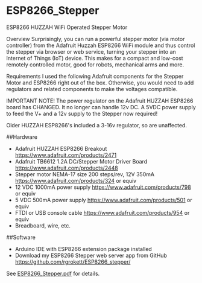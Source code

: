 # ESP8266_Stepper
ESP8266 HUZZAH WiFi Operated Stepper Motor


Overview
Surprisingly, you can run a powerful stepper motor (via motor controller) from 
the Adafruit Huzzah ESP8266 WiFi module and thus control the stepper via 
browser or web service, turning your stepper into an Internet of Things (IoT) 
device. This makes for a compact and low-cost remotely controlled motor, good 
for robots, mechanical arms and more.

Requirements
I used the following Adafruit components for the Stepper Motor and ESP8266 
right out of the box. Otherwise, you would need to add regulators and 
related components to make the voltages compatible.


IMPORTANT NOTE! The power regulator on the Adafruit HUZZAH ESP8266 board 
has CHANGED. It no longer can handle 12v DC. A 5VDC power supply to feed 
the V+ and a 12v supply to the Stepper now required!


Older HUZZAH ESP8266's included a 3-16v regulator, so are unaffected.


##Hardware
 *  Adafruit HUZZAH ESP8266 Breakout  https://www.adafruit.com/products/2471
 *  Adafruit TB6612 1.2A DC/Stepper Motor Driver Board https://www.adafruit.com/products/2448
 *  Stepper motor NEMA-17 size 200 steps/rev, 12V 350mA https://www.adafruit.com/products/324 or equiv
 *	12 VDC 1000mA power supply  https://www.adafruit.com/products/798 or equiv
 *	5 VDC 500mA power supply https://www.adafruit.com/products/501 or equiv 
 *  FTDI or USB console cable https://www.adafruit.com/products/954 or equiv
 *  Breadboard, wire, etc.


##Software
 *  Arduino IDE with ESP8266 extension package installed
 *  Download my ESP8266 Stepper web server app from GitHub https://github.com/rgrokett/ESP8266_stepper/

See [ESP8266_Stepper.pdf](ESP8266_Stepper.pdf) for details.


